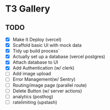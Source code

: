 # T3 Gallery

## TODO

- [x] Make It Deploy (vercel)
- [x] Scaffold basic UI with mock data
- [x] Tidy up build process`
- [x] Actually set up a database (vercel postgres)
- [x] Attach database to UI
- [x] Add Authentication (w/ clerk)
- [ ] Add image upload
- [ ] Error Management(w/ Sentry)
- [ ] Routing/image page (parallel route)
- [ ] Delete Button (w/ server actions)
- [ ] analytics (posthog)
- [ ] ratelimiting (upstash)